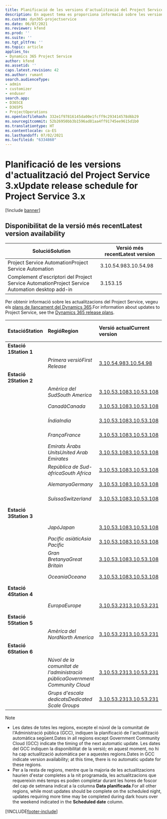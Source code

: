 ```yaml
---
title: Planificació de les versions d'actualització del Project Service 3.x
description: En aquest tema es proporciona informació sobre les versions disponibles i futures del Dynamics 365 Project Service Automation.
ms.custom: dyn365-projectservice
ms.date: 06/07/2021
ms.reviewer: kfend
ms.prod: ''
ms.suite: ''
ms.tgt_pltfrm: ''
ms.topic: article
applies_to:
- Dynamics 365 Project Service
author: kfend
ms.assetid: ''
caps.latest.revision: 42
ms.author: rumant
search.audienceType:
- admin
- customizer
- enduser
search.app:
- D365CE
- D365PS
- ProjectOperations
ms.openlocfilehash: 332e1f97816145da00e1fcff9c293414578d6b29
ms.sourcegitcommit: 52b26950bb3b1596ad81aa4ff91745ee9615d1b0
ms.translationtype: HT
ms.contentlocale: ca-ES
ms.lasthandoff: 07/02/2021
ms.locfileid: "6334860"
---
```

# <a name="update-release-schedule-for-project-service-3x"></a><span data-ttu-id="45847-103">Planificació de les versions d'actualització del Project Service 3.x</span><span class="sxs-lookup"><span data-stu-id="45847-103">Update release schedule for Project Service 3.x</span></span>

[!include [banner](../includes/psa-now-project-operations.md)]

## <a name="latest-version-availability"></a><span data-ttu-id="45847-104">Disponibilitat de la versió més recent</span><span class="sxs-lookup"><span data-stu-id="45847-104">Latest version availability</span></span>

| <span data-ttu-id="45847-105">Solució</span><span class="sxs-lookup"><span data-stu-id="45847-105">Solution</span></span>  | <span data-ttu-id="45847-106">Versió més recent</span><span class="sxs-lookup"><span data-stu-id="45847-106">Latest version</span></span> |
|-------|----|
| <span data-ttu-id="45847-107">Project Service Automation</span><span class="sxs-lookup"><span data-stu-id="45847-107">Project Service Automation</span></span>    | <span data-ttu-id="45847-108">3.10.54.98</span><span class="sxs-lookup"><span data-stu-id="45847-108">3.10.54.98</span></span> |
| <span data-ttu-id="45847-109">Complement d'escriptori del Project Service Automation</span><span class="sxs-lookup"><span data-stu-id="45847-109">Project Service Automation desktop add-in</span></span>                | <span data-ttu-id="45847-110">3.15</span><span class="sxs-lookup"><span data-stu-id="45847-110">3.15</span></span>          |

<span data-ttu-id="45847-111">Per obtenir informació sobre les actualitzacions del Project Service, vegeu els [plans de llançament del Dynamics 365](/dynamics365/release-plans/).</span><span class="sxs-lookup"><span data-stu-id="45847-111">For information about updates to Project Service, see the [Dynamics 365 release plans](/dynamics365/release-plans/).</span></span> 

| <span data-ttu-id="45847-112">Estació</span><span class="sxs-lookup"><span data-stu-id="45847-112">Station</span></span>  | <span data-ttu-id="45847-113">Regió</span><span class="sxs-lookup"><span data-stu-id="45847-113">Region</span></span> | <span data-ttu-id="45847-114">Versió actual</span><span class="sxs-lookup"><span data-stu-id="45847-114">Current version</span></span> | <span data-ttu-id="45847-115">Versió següent</span><span class="sxs-lookup"><span data-stu-id="45847-115">Next version</span></span> |  <span data-ttu-id="45847-116">Data planificada</span><span class="sxs-lookup"><span data-stu-id="45847-116">Scheduled date</span></span>
| :---   | :---   | :---   | :---   |:---   |         
|<span data-ttu-id="45847-117"><strong>Estació 1</strong></span><span class="sxs-lookup"><span data-stu-id="45847-117"><strong>Station 1</strong></span></span> | |  |  | |
| | <span data-ttu-id="45847-118"><i>Primera versió</i></span><span class="sxs-lookup"><span data-stu-id="45847-118"><i>First Release</i></span></span> | [<span data-ttu-id="45847-119">3.10.54.98</span><span class="sxs-lookup"><span data-stu-id="45847-119">3.10.54.98</span></span>](whats-new-ur-33.md) | <span data-ttu-id="45847-120">TBD</span><span class="sxs-lookup"><span data-stu-id="45847-120">TBD</span></span> | <span data-ttu-id="45847-121">28 de juliol de 2021</span><span class="sxs-lookup"><span data-stu-id="45847-121">July 28, 2021</span></span>
|<span data-ttu-id="45847-122"><strong>Estació 2</strong></span><span class="sxs-lookup"><span data-stu-id="45847-122"><strong>Station 2</strong></span></span> | |  |  | |
| | <span data-ttu-id="45847-123"><i>Amèrica del Sud</i></span><span class="sxs-lookup"><span data-stu-id="45847-123"><i>South America</i></span></span> | [<span data-ttu-id="45847-124">3.10.53.108</span><span class="sxs-lookup"><span data-stu-id="45847-124">3.10.53.108</span></span>](whats-new-ur-32.md) | [<span data-ttu-id="45847-125">3.10.54.98</span><span class="sxs-lookup"><span data-stu-id="45847-125">3.10.54.98</span></span>](whats-new-ur-33.md) | <span data-ttu-id="45847-126">09 de juliol de 2021</span><span class="sxs-lookup"><span data-stu-id="45847-126">July 09, 2021</span></span>
| | <span data-ttu-id="45847-127"><i>Canadà</i></span><span class="sxs-lookup"><span data-stu-id="45847-127"><i>Canada</i></span></span> | [<span data-ttu-id="45847-128">3.10.53.108</span><span class="sxs-lookup"><span data-stu-id="45847-128">3.10.53.108</span></span>](whats-new-ur-32.md) | [<span data-ttu-id="45847-129">3.10.54.98</span><span class="sxs-lookup"><span data-stu-id="45847-129">3.10.54.98</span></span>](whats-new-ur-33.md) | <span data-ttu-id="45847-130">09 de juliol de 2021</span><span class="sxs-lookup"><span data-stu-id="45847-130">July 09, 2021</span></span>
| | <span data-ttu-id="45847-131"><i>Índia</i></span><span class="sxs-lookup"><span data-stu-id="45847-131"><i>India</i></span></span> | [<span data-ttu-id="45847-132">3.10.53.108</span><span class="sxs-lookup"><span data-stu-id="45847-132">3.10.53.108</span></span>](whats-new-ur-32.md) | [<span data-ttu-id="45847-133">3.10.54.98</span><span class="sxs-lookup"><span data-stu-id="45847-133">3.10.54.98</span></span>](whats-new-ur-33.md) | <span data-ttu-id="45847-134">09 de juliol de 2021</span><span class="sxs-lookup"><span data-stu-id="45847-134">July 09, 2021</span></span>
| | <span data-ttu-id="45847-135"><i>França</i></span><span class="sxs-lookup"><span data-stu-id="45847-135"><i>France</i></span></span> | [<span data-ttu-id="45847-136">3.10.53.108</span><span class="sxs-lookup"><span data-stu-id="45847-136">3.10.53.108</span></span>](whats-new-ur-32.md) | [<span data-ttu-id="45847-137">3.10.54.98</span><span class="sxs-lookup"><span data-stu-id="45847-137">3.10.54.98</span></span>](whats-new-ur-33.md) | <span data-ttu-id="45847-138">09 de juliol de 2021</span><span class="sxs-lookup"><span data-stu-id="45847-138">July 09, 2021</span></span>
| | <span data-ttu-id="45847-139"><i>Emirats Àrabs Units</i></span><span class="sxs-lookup"><span data-stu-id="45847-139"><i>United Arab Emirates</i></span></span> | [<span data-ttu-id="45847-140">3.10.53.108</span><span class="sxs-lookup"><span data-stu-id="45847-140">3.10.53.108</span></span>](whats-new-ur-32.md) | [<span data-ttu-id="45847-141">3.10.54.98</span><span class="sxs-lookup"><span data-stu-id="45847-141">3.10.54.98</span></span>](whats-new-ur-33.md) | <span data-ttu-id="45847-142">09 de juliol de 2021</span><span class="sxs-lookup"><span data-stu-id="45847-142">July 09, 2021</span></span>
| | <span data-ttu-id="45847-143"><i>República de Sud-àfrica</i></span><span class="sxs-lookup"><span data-stu-id="45847-143"><i>South Africa</i></span></span> | [<span data-ttu-id="45847-144">3.10.53.108</span><span class="sxs-lookup"><span data-stu-id="45847-144">3.10.53.108</span></span>](whats-new-ur-32.md) | [<span data-ttu-id="45847-145">3.10.54.98</span><span class="sxs-lookup"><span data-stu-id="45847-145">3.10.54.98</span></span>](whats-new-ur-33.md) | <span data-ttu-id="45847-146">09 de juliol de 2021</span><span class="sxs-lookup"><span data-stu-id="45847-146">July 09, 2021</span></span>
| | <span data-ttu-id="45847-147"><i>Alemanya</i></span><span class="sxs-lookup"><span data-stu-id="45847-147"><i>Germany</i></span></span> | [<span data-ttu-id="45847-148">3.10.53.108</span><span class="sxs-lookup"><span data-stu-id="45847-148">3.10.53.108</span></span>](whats-new-ur-32.md) | [<span data-ttu-id="45847-149">3.10.54.98</span><span class="sxs-lookup"><span data-stu-id="45847-149">3.10.54.98</span></span>](whats-new-ur-33.md) | <span data-ttu-id="45847-150">09 de juliol de 2021</span><span class="sxs-lookup"><span data-stu-id="45847-150">July 09, 2021</span></span>
| | <span data-ttu-id="45847-151"><i>Suïssa</i></span><span class="sxs-lookup"><span data-stu-id="45847-151"><i>Switzerland</i></span></span> | [<span data-ttu-id="45847-152">3.10.53.108</span><span class="sxs-lookup"><span data-stu-id="45847-152">3.10.53.108</span></span>](whats-new-ur-32.md) | [<span data-ttu-id="45847-153">3.10.54.98</span><span class="sxs-lookup"><span data-stu-id="45847-153">3.10.54.98</span></span>](whats-new-ur-33.md) | <span data-ttu-id="45847-154">09 de juliol de 2021</span><span class="sxs-lookup"><span data-stu-id="45847-154">July 09, 2021</span></span>
|<span data-ttu-id="45847-155"><strong>Estació 3</strong></span><span class="sxs-lookup"><span data-stu-id="45847-155"><strong>Station 3</strong></span></span> | |  |  | |
| | <span data-ttu-id="45847-156"><i>Japó</i></span><span class="sxs-lookup"><span data-stu-id="45847-156"><i>Japan</i></span></span> | [<span data-ttu-id="45847-157">3.10.53.108</span><span class="sxs-lookup"><span data-stu-id="45847-157">3.10.53.108</span></span>](whats-new-ur-32.md) | [<span data-ttu-id="45847-158">3.10.54.98</span><span class="sxs-lookup"><span data-stu-id="45847-158">3.10.54.98</span></span>](whats-new-ur-33.md) | <span data-ttu-id="45847-159">16 de juliol de 2021</span><span class="sxs-lookup"><span data-stu-id="45847-159">July 16, 2021</span></span>
| | <span data-ttu-id="45847-160"><i>Pacífic asiàtic</i></span><span class="sxs-lookup"><span data-stu-id="45847-160"><i>Asia Pacific</i></span></span> | [<span data-ttu-id="45847-161">3.10.53.108</span><span class="sxs-lookup"><span data-stu-id="45847-161">3.10.53.108</span></span>](whats-new-ur-32.md) | [<span data-ttu-id="45847-162">3.10.54.98</span><span class="sxs-lookup"><span data-stu-id="45847-162">3.10.54.98</span></span>](whats-new-ur-33.md) | <span data-ttu-id="45847-163">16 de juliol de 2021</span><span class="sxs-lookup"><span data-stu-id="45847-163">July 16, 2021</span></span>
| | <span data-ttu-id="45847-164"><i>Gran Bretanya</i></span><span class="sxs-lookup"><span data-stu-id="45847-164"><i>Great Britain</i></span></span> | [<span data-ttu-id="45847-165">3.10.53.108</span><span class="sxs-lookup"><span data-stu-id="45847-165">3.10.53.108</span></span>](whats-new-ur-32.md) | [<span data-ttu-id="45847-166">3.10.54.98</span><span class="sxs-lookup"><span data-stu-id="45847-166">3.10.54.98</span></span>](whats-new-ur-33.md) | <span data-ttu-id="45847-167">16 de juliol de 2021</span><span class="sxs-lookup"><span data-stu-id="45847-167">July 16, 2021</span></span>
| | <span data-ttu-id="45847-168"><i>Oceania</i></span><span class="sxs-lookup"><span data-stu-id="45847-168"><i>Oceana</i></span></span> | [<span data-ttu-id="45847-169">3.10.53.108</span><span class="sxs-lookup"><span data-stu-id="45847-169">3.10.53.108</span></span>](whats-new-ur-32.md) | [<span data-ttu-id="45847-170">3.10.54.98</span><span class="sxs-lookup"><span data-stu-id="45847-170">3.10.54.98</span></span>](whats-new-ur-33.md) | <span data-ttu-id="45847-171">16 de juliol de 2021</span><span class="sxs-lookup"><span data-stu-id="45847-171">July 16, 2021</span></span>
|<span data-ttu-id="45847-172"><strong>Estació 4</strong></span><span class="sxs-lookup"><span data-stu-id="45847-172"><strong>Station 4</strong></span></span> | |  |  | |
| | <span data-ttu-id="45847-173"><i>Europa</i></span><span class="sxs-lookup"><span data-stu-id="45847-173"><i>Europe</i></span></span> | [<span data-ttu-id="45847-174">3.10.53.231</span><span class="sxs-lookup"><span data-stu-id="45847-174">3.10.53.231</span></span>](whats-new-ur-32-5.md) | [<span data-ttu-id="45847-175">3.10.54.98</span><span class="sxs-lookup"><span data-stu-id="45847-175">3.10.54.98</span></span>](whats-new-ur-33.md) | <span data-ttu-id="45847-176">23 de juliol de 2021</span><span class="sxs-lookup"><span data-stu-id="45847-176">July 23, 2021</span></span>
|<span data-ttu-id="45847-177"><strong>Estació 5</strong></span><span class="sxs-lookup"><span data-stu-id="45847-177"><strong>Station 5</strong></span></span> | |  |  | |
| | <span data-ttu-id="45847-178"><i>Amèrica del Nord</i></span><span class="sxs-lookup"><span data-stu-id="45847-178"><i>North America</i></span></span> | [<span data-ttu-id="45847-179">3.10.53.231</span><span class="sxs-lookup"><span data-stu-id="45847-179">3.10.53.231</span></span>](whats-new-ur-32-5.md) | [<span data-ttu-id="45847-180">3.10.54.98</span><span class="sxs-lookup"><span data-stu-id="45847-180">3.10.54.98</span></span>](whats-new-ur-33.md) | <span data-ttu-id="45847-181">30 de juliol de 2021</span><span class="sxs-lookup"><span data-stu-id="45847-181">July 30, 2021</span></span>
|<span data-ttu-id="45847-182"><strong>Estació 6</strong></span><span class="sxs-lookup"><span data-stu-id="45847-182"><strong>Station 6</strong></span></span> | |  |  | |
| | <span data-ttu-id="45847-183"><i>Núvol de la comunitat de l'administració pública</i></span><span class="sxs-lookup"><span data-stu-id="45847-183"><i>Government Community Cloud</i></span></span> | [<span data-ttu-id="45847-184">3.10.53.231</span><span class="sxs-lookup"><span data-stu-id="45847-184">3.10.53.231</span></span>](whats-new-ur-32-5.md) | [<span data-ttu-id="45847-185">3.10.54.98</span><span class="sxs-lookup"><span data-stu-id="45847-185">3.10.54.98</span></span>](whats-new-ur-33.md) | <span data-ttu-id="45847-186">30 de juliol de 2021</span><span class="sxs-lookup"><span data-stu-id="45847-186">July 30, 2021</span></span>
| | <span data-ttu-id="45847-187"><i>Grups d'escala dedicats</i></span><span class="sxs-lookup"><span data-stu-id="45847-187"><i>Dedicated Scale Groups</i></span></span> | [<span data-ttu-id="45847-188">3.10.53.231</span><span class="sxs-lookup"><span data-stu-id="45847-188">3.10.53.231</span></span>](whats-new-ur-32-5.md) | [<span data-ttu-id="45847-189">3.10.54.98</span><span class="sxs-lookup"><span data-stu-id="45847-189">3.10.54.98</span></span>](whats-new-ur-33.md) | <span data-ttu-id="45847-190">06 d'agost del 2021</span><span class="sxs-lookup"><span data-stu-id="45847-190">August 06, 2021</span></span>

>[!Note]
> - <span data-ttu-id="45847-191">Les dates de totes les regions, excepte el núvol de la comunitat de l'Administració pública (GCC), indiquen la planificació de l'actualització automàtica següent.</span><span class="sxs-lookup"><span data-stu-id="45847-191">Dates in all regions except Government Community Cloud (GCC) indicate the timing of the next automatic update.</span></span> <span data-ttu-id="45847-192">Les dates del GCC indiquen la disponibilitat de la versió; en aquest moment, no hi ha cap actualització automàtica per a aquestes regions.</span><span class="sxs-lookup"><span data-stu-id="45847-192">Dates in GCC indicate version availability; at this time, there is no automatic update for these regions.</span></span>
> - <span data-ttu-id="45847-193">Per a la resta de regions, mentre que la majoria de les actualitzacions haurien d'estar completes a la nit programada, les actualitzacions que requereixin més temps es poden completar durant les hores de foscor del cap de setmana indicat a la columna **Data planificada**.</span><span class="sxs-lookup"><span data-stu-id="45847-193">For all other regions, while most updates should be complete on the scheduled night, updates requiring more time may be completed during dark hours over the weekend indicated in the **Scheduled date** column.</span></span>


[!INCLUDE[footer-include](../includes/footer-banner.md)]

